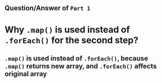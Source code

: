 ## Question/Answer of `Part 1`

# Why `.map()` is used instead of `.forEach()` for the second step?

## `.map()` is used instead of `.forEach()`, because `.map()` returns new array, and `.forEach()` affects original array 
